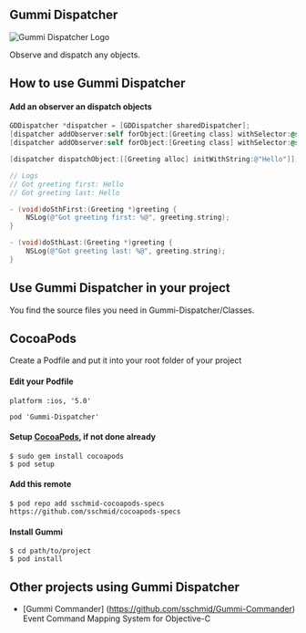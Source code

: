 ## Gummi Dispatcher
![Gummi Dispatcher Logo](http://sschmid.com/Libs/Gummi-Dispatcher/Gummi-Dispatcher-128.png)

Observe and dispatch any objects.

## How to use Gummi Dispatcher

#### Add an observer an dispatch objects

```objective-c
GDDispatcher *dispatcher = [GDDispatcher sharedDispatcher];
[dispatcher addObserver:self forObject:[Greeting class] withSelector:@selector(doSthLast:) priority:-5];
[dispatcher addObserver:self forObject:[Greeting class] withSelector:@selector(doSthFirst:) priority:10];

[dispatcher dispatchObject:[[Greeting alloc] initWithString:@"Hello"]];

// Logs
// Got greeting first: Hello
// Got greeting last: Hello
```

```objective-c
- (void)doSthFirst:(Greeting *)greeting {
    NSLog(@"Got greeting first: %@", greeting.string);
}

- (void)doSthLast:(Greeting *)greeting {
    NSLog(@"Got greeting last: %@", greeting.string);
}
```

## Use Gummi Dispatcher in your project

You find the source files you need in Gummi-Dispatcher/Classes.

## CocoaPods
Create a Podfile and put it into your root folder of your project

#### Edit your Podfile
```
platform :ios, '5.0'

pod 'Gummi-Dispatcher'
```

#### Setup [CocoaPods], if not done already

```
$ sudo gem install cocoapods
$ pod setup
```

#### Add this remote
```
$ pod repo add sschmid-cocoapods-specs https://github.com/sschmid/cocoapods-specs
```

#### Install Gummi
```
$ cd path/to/project
$ pod install
```

## Other projects using Gummi Dispatcher

* [Gummi Commander] (https://github.com/sschmid/Gummi-Commander) Event Command Mapping System for Objective-C

[cocoapods]: http://cocoapods.org/
[Gummi Injection]: https://github.com/sschmid/Gummi-Injection/
